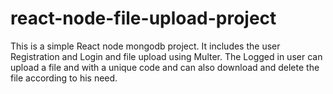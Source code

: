 # react-node-file-upload-project
This is a simple React node mongodb project. It includes the user Registration and Login and file upload using Multer. The Logged in user can upload a file and with a unique code  and can also download and delete the file according to his need. 
